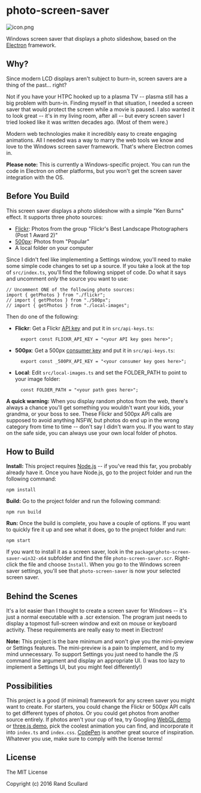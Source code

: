 # photo-screen-saver

![icon.png](img/icon.png)

Windows screen saver that displays a photo slideshow, based on the <a href="http://electron.atom.io/">Electron</a> framework.

## Why?

Since modern LCD displays aren't subject to burn-in, screen savers are a thing of the past... right?

Not if you have your HTPC hooked up to a plasma TV -- plasma still has a big problem with burn-in.
Finding myself in that situation, I needed a screen saver that would protect the screen while a movie is paused.
I also wanted it to look great -- it's in my living room, after all -- but every screen saver I tried looked
like it was written decades ago. (Most of them were.)

Modern web technologies make it incredibly easy to create engaging animations. All I needed was a way
to marry the web tools we know and love to the Windows screen saver framework. That's where Electron comes in.

**Please note:** This is currently a Windows-specific project. You can run the code in Electron
on other platforms, but you won't get the screen saver integration with the OS.

## Before You Build

This screen saver displays a photo slideshow with a simple "Ken Burns" effect. It supports three photo sources:

* <a href="https://www.flickr.com/">Flickr</a>: Photos from the group "Flickr's Best Landscape Photographers (Post 1 Award 2)"
* <a href="https://500px.com/">500px</a>: Photos from "Popular"
* A local folder on your computer

Since I didn't feel like implementing a Settings window, you'll need to make some simple code changes to set up
a source. If you take a look at the top of `src/index.ts`, you'll find the following snippet of code. Do what it 
says and uncomment *only* the source you want to use:

    // Uncomment ONE of the following photo sources:
    import { getPhotos } from "./flickr";
    // import { getPhotos } from "./500px";
    // import { getPhotos } from "./local-images";

Then do one of the following:

* **Flickr**: Get a Flickr <a href="https://www.flickr.com/services/api/keys/apply/">API key</a> and put it in `src/api-keys.ts`:

        export const FLICKR_API_KEY = "<your API key goes here>";

* **500px**: Get a 500px <a href="http://500px.com/settings/applications">consumer key</a> and put it in `src/api-keys.ts`:

        export const _500PX_API_KEY = "<your consumer key goes here>";

* **Local**: Edit `src/local-images.ts` and set the FOLDER_PATH to point to your image folder:

        const FOLDER_PATH = "<your path goes here>";

**A quick warning:** When you display random photos from the web, there's always a chance you'll get something you
wouldn't want your kids, your grandma, or your boss to see. These Flickr and 500px API calls are supposed to
avoid anything NSFW, but photos do end up in the wrong category from time to time -- don't say I didn't warn you.
If you want to stay on the safe side, you can always use your own local folder of photos.

## How to Build

**Install:** This project requires <a href="https://nodejs.org">Node.js</a> -- if you've read this far, you 
probably already have it. Once you have Node.js, go to the project folder and run the following command:

    npm install

**Build:** Go to the project folder and run the following command:

    npm run build

**Run:** Once the build is complete, you have a couple of options. If you want to quickly fire it up and see what it does, go to the project folder and run:

    npm start

If you want to install it as a screen saver, look in the `package\photo-screen-saver-win32-x64` subfolder 
and find the file `photo-screen-saver.scr`. Right-click the file and choose `Install`. When you go to the Windows screen 
saver settings, you'll see that `photo-screen-saver` is now your selected screen saver.

## Behind the Scenes

It's a lot easier than I thought to create a screen saver for Windows -- it's just a normal executable
with a .scr extension. The program just needs to display a topmost full-screen window and
exit on mouse or keyboard activity. These requirements are really easy to meet in Electron!

**Note:** This project is the bare minimum and won't give you the mini-preview or Settings features.
The mini-preview is a pain to implement, and to my mind unnecessary. To support Settings you just
need to handle the /S command line argument and display an appropriate UI. (I was too lazy to implement
a Settings UI, but you might feel differently!)

## Possibilities

This project is a good (if minimal) framework for any screen saver you might want to create. For starters, you could
change the Flickr or 500px API calls to get different types of photos. Or you could get photos from 
another source entirely. If photos aren't your cup of tea, try Googling <a href="https://www.google.com/search?q=webgl+demo">WebGL demo</a>
or <a href="https://www.google.com/search?q=three.js+demo">three.js demo</a>, pick the coolest animation you can
find, and incorporate it into `index.ts` and `index.css`. <a href="https://codepen.io/">CodePen</a> is another 
great source of inspiration. Whatever you use, make sure to comply with the license terms!

## License

The MIT License

Copyright (c) 2016 Rand Scullard
